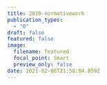```yaml
---
title: 2020-normativework
publication_types:
  - "0"
draft: false
featured: false
image:
  filename: featured
  focal_point: Smart
  preview_only: false
date: 2021-02-06T21:58:04.859Z
---
```

